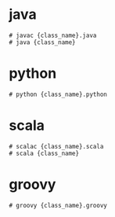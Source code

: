 # java
```
# javac {class_name}.java
# java {class_name}
```

# python
```
# python {class_name}.python
```

# scala
```
# scalac {class_name}.scala
# scala {class_name}
```

# groovy
```
# groovy {class_name}.groovy
```
